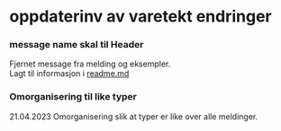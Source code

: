 # oppdaterinv av varetekt endringer

### message name skal til Header
Fjernet message fra melding og eksempler.  
Lagt til informasjon i [readme.md](readme.md)

### Omorganisering til like typer
21.04.2023
Omorganisering slik at typer er like over alle meldinger.